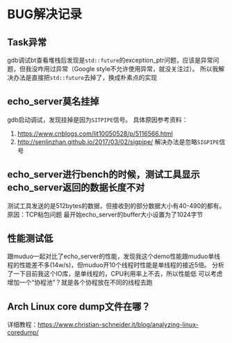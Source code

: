 # BUG解决记录

## Task异常
gdb调试bt查看堆栈后发现是`std::future`的exception_ptr问题，应该是异常问题，但我没咋用过异常（Google style不允许使用异常，就没关注过）。
所以我解决办法是直接把`std::future`去掉了，换成朴素点的实现

## echo_server莫名挂掉
gdb启动调试，发现挂掉是因为`SITPIPE`信号。
具体原因参考资料：
1. https://www.cnblogs.com/lit10050528/p/5116566.html
2. http://senlinzhan.github.io/2017/03/02/sigpipe/
解决办法是忽略`SIGPIPE`信号

## echo_server进行bench的时候，测试工具显示echo_server返回的数据长度不对
测试工具发送的是512bytes的数据，但接收到的部分数据大小有40-490的都有。
原因：TCP粘包问题
最开始echo_server的buffer大小设置为了1024字节

## 性能测试低
跟muduo一起对比了echo_server的性能，发现我这个demo性能跟muduo单线程的性能差不多(14w/s)，但muduo开10个线程时性能是单线程的接近5倍。
分析了一下目前我这个IO库，是单线程的，CPU利用率上不去，所以性能低
可以考虑增加一个“协程池”？就是各个协程放在不同的线程去跑

## Arch Linux core dump文件在哪？
详细教程：https://www.christian-schneider.it/blog/analyzing-linux-coredump/

